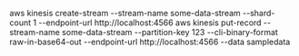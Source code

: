aws kinesis create-stream --stream-name some-data-stream --shard-count 1 --endpoint-url http://localhost:4566
aws kinesis put-record --stream-name some-data-stream --partition-key 123 --cli-binary-format raw-in-base64-out --endpoint-url http://localhost:4566 --data sampledata
